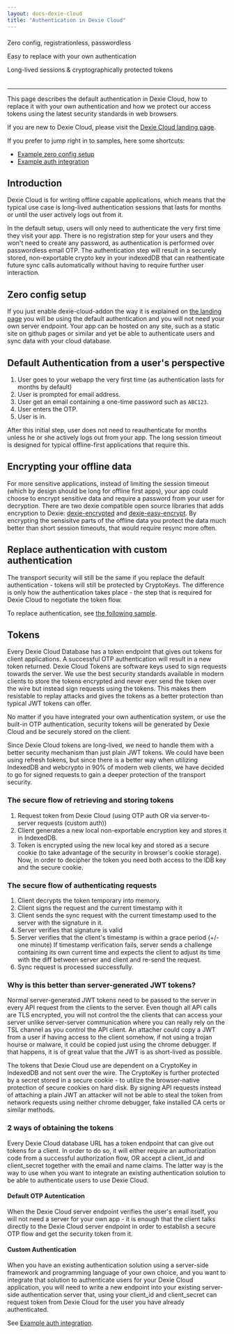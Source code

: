 ```yaml
---
layout: docs-dexie-cloud
title: "Authentication in Dexie Cloud"
---
```

<div class="shoutouts" style="text-align: left; margin: 20px 0 35px 0;">
   <p>Zero config, registrationless, passwordless</p>
   <p>Easy to replace with your own authentication</p>
   <p>Long-lived sessions & cryptographically protected tokens</p>
</div>
<hr/>

This page describes the default authentication in Dexie Cloud, how to replace it with your own authentication and how we protect our access tokens using the latest security standards in web browsers.

If you are new to Dexie Cloud, please visit the [Dexie Cloud landing page](/cloud/).

If you prefer to jump right in to samples, here some shortcuts:

- [Example zero config setup](#zero-config-setup)
- [Example auth integration](db.cloud.configure()#example-integrate-custom-authentication)

## Introduction

Dexie Cloud is for writing offline capable applications, which means that the typical use case is long-lived authentication sessions that lasts for months or until the user actively logs out from it.

In the default setup, users will only need to authenticate the very first time they visit your app. There is no registration step for your users and they won't need to create any password, as authentication is performed over passwordless email OTP. The authentication step will result in a securely stored, non-exportable crypto key in your indexedDB that can reathenticate future sync calls automatically without having to require further user interaction.

## Zero config setup

If you just enable dexie-cloud-addon the way it is explained on [the landing page](/cloud) you will be using the default authentication and you will not need your own server endpoint. Your app can be hosted on any site, such as a static site on github pages or similar and yet be able to authenticate users and sync data with your cloud database.

## Default Authentication from a user's perspective

1. User goes to your webapp the very first time (as authentication lasts for months by default)
2. User is prompted for email address.
3. User get an email containing a one-time password such as `ABC123`.
4. User enters the OTP.
5. User is in.

After this initial step, user does not need to reauthenticate for months unless he or she actively logs out from your app. The long session timeout is designed for typical offline-first applications that require this.

## Encrypting your offline data

For more sensitive applications, instead of limiting the session timeout (which by design should be long for offline first apps), your app could choose to encrypt sensitive data and require a password from your user for decryption. There are two dexie compatible open source libraries that adds encryption to Dexie: [dexie-encrypted](https://github.com/mark43/dexie-encrypted) and [dexie-easy-encrypt](https://github.com/jaetask/dexie-easy-encrypt). By encrypting the sensisitve parts of the offline data you protect the data much better than short session timeouts, that would require resync more often.

## Replace authentication with custom authentication

The transport security will still be the same if you replace the default authentication - tokens will still be protected by CryptoKeys. The difference is only how the authentication takes place - the step that is required for Dexie Cloud to negotiate the token flow.

To replace authentication, see [the following sample](db.cloud.configure()#example-integrate-custom-authentication).


## Tokens

Every Dexie Cloud Database has a token endpoint that gives out tokens for client applications. A successful OTP authentication will result in a new token returned. Dexie Cloud Tokens are software keys used to sign requests towards the server. We use the best security standards available in modern clients to store the tokens encrypted and never ever send the token over the wire but instead sign requests using the tokens. This makes them resistable to replay attacks and gives the tokens as a better protection than typical JWT tokens can offer.

No matter if you have integrated your own authentication system, or use the built-in OTP authentication, security tokens will be generated by Dexie Cloud and be securely stored on the client.

Since Dexie Cloud tokens are long-lived, we need to handle them with a better security mechanism than just plain JWT tokens. We could have been using refresh tokens, but since there is a better way when utilizing IndexedDB and webcrypto in 90% of modern web clients, we have decided to go for signed requests to gain a deeper protection of the transport security.

### The secure flow of retrieving and storing tokens

1. Request token from Dexie Cloud (using OTP auth OR via server-to-server requests (custom auth))
2. Client generates a new local non-exportable encryption key and stores it in IndexedDB.
3. Token is encrypted using the new local key and stored as a secure cookie (to take advantage of the security in browser's cookie storage). Now, in order to decipher the token you need both access to the IDB key and the secure cookie.

### The secure flow of authenticating requests

1. Client decrypts the token temporary into memory.
2. Client signs the request and the current timestamp with it
3. Client sends the sync request with the current timestamp used to the server with the signature in it.
4. Server verifies that signature is valid
5. Server verifies that the client's timestamp is within a grace period (+/- one minute)
   If timestamp verification fails, server sends a challenge containing its own current time and expects the client to adjust its time with the diff between server and client and re-send the request.
6. Sync request is processed successfully.

### Why is this better than server-generated JWT tokens?
Normal server-generated JWT tokens need to be passed to the server in every API request from the clients to the server. Even though all API calls are TLS encrypted, you will not control the the clients that can access your server unlike server-server communication where you can really rely on the TSL channel as you control the API client. An attacher could copy a JWT from a user if having access to the client somehow, if not using a trojan hourse or malware, it could be copied just using the chrome debugger. If that happens, it is of great value that the JWT is as short-lived as possible.

The tokens that Dexie Cloud use are dependent on a CryptoKey in IndexedDB and not sent over the wire. The CryptoKey is further protected by a secret stored in a secure cookie - to utilize the browser-native protection of secure cookies on hard disk. By signing API requests instead of attaching a plain JWT an attacker will not be able to steal the token from network requests using neither chrome debugger, fake installed CA certs or similar methods.

### 2 ways of obtaining the tokens

Every Dexie Cloud database URL has a token endpoint that can give out tokens for a client. In order to do so, it will either require an authorization code from a successful authorization flow, OR accept a client_id and client_secret together with the email and name claims. The latter way is the way to use when you want to integrate an existing authentication solution to be able to authenticate users to use Dexie Cloud.

#### Default OTP Autentication

When the Dexie Cloud server endpoint verifies the user's email itself, you will not need a server for your own app - it is enough that the client talks directly to the Dexie Cloud server endpoint in order to establish a secure OTP flow and get the security token from it.

#### Custom Authentication

When you have an existing authentication solution using a server-side framework and programming language of your own choice, and you want to integrate that solution to authenticate users for your Dexie Cloud application, you will need to write a new endpoint into your existing server-side authentication server that, using your client_id and client_secret can request token from Dexie Cloud for the user you have already authenticated.

See [Example auth integration](db.cloud.configure()#example-integrate-custom-authentication).
